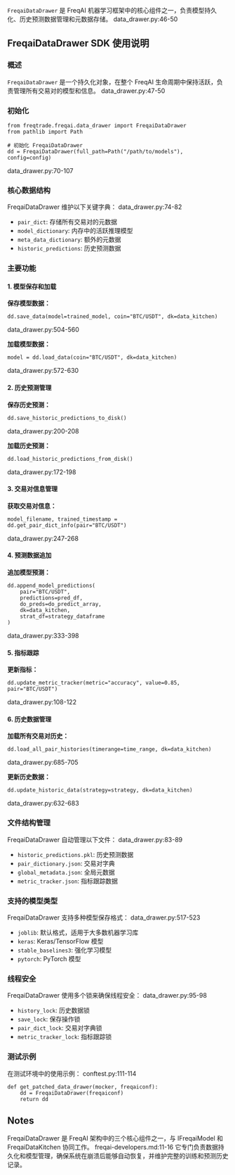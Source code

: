 `FreqaiDataDrawer` 是 FreqAI 机器学习框架中的核心组件之一，负责模型持久化、历史预测数据管理和元数据存储。 data_drawer.py:46-50

## FreqaiDataDrawer SDK 使用说明

### 概述

`FreqaiDataDrawer` 是一个持久化对象，在整个 FreqAI 生命周期中保持活跃，负责管理所有交易对的模型和信息。 data_drawer.py:47-50

### 初始化

```
from freqtrade.freqai.data_drawer import FreqaiDataDrawer  
from pathlib import Path  
  
# 初始化 FreqaiDataDrawer  
dd = FreqaiDataDrawer(full_path=Path("/path/to/models"), config=config)
```

data_drawer.py:70-107

### 核心数据结构

FreqaiDataDrawer 维护以下关键字典： data_drawer.py:74-82

- `pair_dict`: 存储所有交易对的元数据
- `model_dictionary`: 内存中的活跃推理模型
- `meta_data_dictionary`: 额外的元数据
- `historic_predictions`: 历史预测数据

### 主要功能

#### 1. 模型保存和加载

**保存模型数据：**

```
dd.save_data(model=trained_model, coin="BTC/USDT", dk=data_kitchen)
```

data_drawer.py:504-560

**加载模型数据：**

```
model = dd.load_data(coin="BTC/USDT", dk=data_kitchen)
```

data_drawer.py:572-630

#### 2. 历史预测管理

**保存历史预测：**

```
dd.save_historic_predictions_to_disk()
```

data_drawer.py:200-208

**加载历史预测：**

```
dd.load_historic_predictions_from_disk()
```

data_drawer.py:172-198

#### 3. 交易对信息管理

**获取交易对信息：**

```
model_filename, trained_timestamp = dd.get_pair_dict_info(pair="BTC/USDT")
```

data_drawer.py:247-268

#### 4. 预测数据追加

**追加模型预测：**

```
dd.append_model_predictions(  
    pair="BTC/USDT",  
    predictions=pred_df,  
    do_preds=do_predict_array,  
    dk=data_kitchen,  
    strat_df=strategy_dataframe  
)
```

data_drawer.py:333-398

#### 5. 指标跟踪

**更新指标：**

```
dd.update_metric_tracker(metric="accuracy", value=0.85, pair="BTC/USDT")
```

data_drawer.py:108-122

#### 6. 历史数据管理

**加载所有交易对历史：**

```
dd.load_all_pair_histories(timerange=time_range, dk=data_kitchen)
```

data_drawer.py:685-705

**更新历史数据：**

```
dd.update_historic_data(strategy=strategy, dk=data_kitchen)
```

data_drawer.py:632-683

### 文件结构管理

FreqaiDataDrawer 自动管理以下文件： data_drawer.py:83-89

- `historic_predictions.pkl`: 历史预测数据
- `pair_dictionary.json`: 交易对字典
- `global_metadata.json`: 全局元数据
- `metric_tracker.json`: 指标跟踪数据

### 支持的模型类型

FreqaiDataDrawer 支持多种模型保存格式： data_drawer.py:517-523

- `joblib`: 默认格式，适用于大多数机器学习库
- `keras`: Keras/TensorFlow 模型
- `stable_baselines3`: 强化学习模型
- `pytorch`: PyTorch 模型

### 线程安全

FreqaiDataDrawer 使用多个锁来确保线程安全： data_drawer.py:95-98

- `history_lock`: 历史数据锁
- `save_lock`: 保存操作锁
- `pair_dict_lock`: 交易对字典锁
- `metric_tracker_lock`: 指标跟踪锁

### 测试示例

在测试环境中的使用示例： conftest.py:111-114

```
def get_patched_data_drawer(mocker, freqaiconf):  
    dd = FreqaiDataDrawer(freqaiconf)  
    return dd
```

## Notes

FreqaiDataDrawer 是 FreqAI 架构中的三个核心组件之一，与 IFreqaiModel 和 FreqaiDataKitchen 协同工作。 freqai-developers.md:11-16 它专门负责数据持久化和模型管理，确保系统在崩溃后能够自动恢复，并维护完整的训练和预测历史记录。